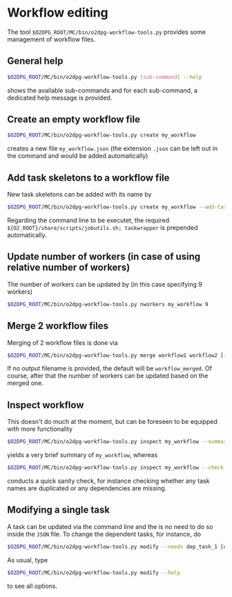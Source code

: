 # Workflow editing

The tool `$O2DPG_ROOT/MC/bin/o2dpg-workflow-tools.py` provides some management of workflow files.

## General help

```bash
$O2DPG_ROOT/MC/bin/o2dpg-workflow-tools.py [sub-command] --help
```
shows the available sub-commands and for each sub-command, a dedicated help message is provided.


## Create an empty workflow file

```bash
$O2DPG_ROOT/MC/bin/o2dpg-workflow-tools.py create my_workflow
```
creates a new file `my_workflow.json` (the extension `.json` can be left out in the command and would be added automatically)

## Add task skeletons to a workflow file

New task skeletons can be added with its name by
```bash
$O2DPG_ROOT/MC/bin/o2dpg-workflow-tools.py create my_workflow --add-task task1 [task2 [...]]
```

Regarding the command line to be executet, the required `${O2_ROOT}/share/scripts/jobutils.sh; taskwrapper` is prepended automatically.

## Update number of workers (in case of using relative number of workers)

The number of workers can be updated by (in this case specifying 9 workers)
```bash
$O2DPG_ROOT/MC/bin/o2dpg-workflow-tools.py nworkers my_workflow 9
```

## Merge 2 workflow files

Merging of 2 workflow files is done via
```bash
$O2DPG_ROOT/MC/bin/o2dpg-workflow-tools.py merge workflow1 workflow2 [-o workflow_merged]
```

If no output filename is provided, the default will be `workflow_merged`. Of course, after that the number of workers can be updated based on the merged one.

## Inspect workflow

This doesn't do much at the moment, but can be foreseen to be equipped with more functionality
```bash
$O2DPG_ROOT/MC/bin/o2dpg-workflow-tools.py inspect my_workflow --summary
```
yields a very brief summary of `my_workflow`, whereas
```bash
$O2DPG_ROOT/MC/bin/o2dpg-workflow-tools.py inspect my_workflow --check
```
conducts a quick sanity check, for instance checking whether any task names are duplicated or any dependencies are missing.

## Modifying a single task
A task can be updated via the command line and the is no need to do so inside the `JSON` file. To change the dependent tasks, for instance, do
```bash
$O2DPG_ROOT/MC/bin/o2dpg-workflow-tools.py modify --needs dep_task_1 [dep_task_2 [...]]
```
As usual, type
```bash
$O2DPG_ROOT/MC/bin/o2dpg-workflow-tools.py modify --help
```
to see all options.






